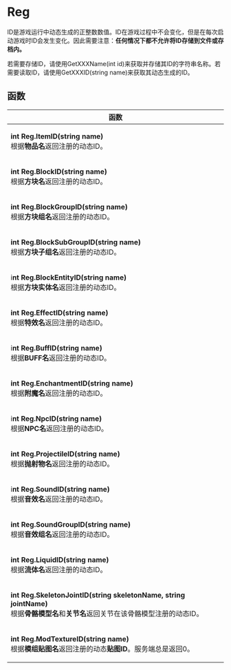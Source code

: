 # Reg

ID是游戏运行中动态生成的正整数数值。ID在游戏过程中不会变化，但是在每次启动游戏时ID会发生变化。因此需要注意：**任何情况下都不允许将ID存储到文件或存档内。**

若需要存储ID，请使用GetXXXName(int id)来获取并存储其ID的字符串名称。若需要读取ID，请使用GetXXXID(string name)来获取其动态生成的ID。

## 函数

| 函数                                                                                                                                                        |
| --------------------------------------------------------------------------------------------------------------------------------------------------------- |
| <p><strong>int Reg.ItemID(string name)</strong><br>根据<strong>物品名</strong>返回注册的动态ID。</p>                                                                   |
| <p><strong>int Reg.BlockID(string name)</strong><br>根据<strong>方块名</strong>返回注册的动态ID。</p>                                                                  |
| <p><strong>int Reg.BlockGroupID(string name)</strong><br>根据<strong>方块组名</strong>返回注册的动态ID。</p>                                                            |
| <p><strong>int Reg.BlockSubGroupID(string name)</strong><br>根据<strong>方块子组名</strong>返回注册的动态ID。</p>                                                        |
| <p>i<strong>nt Reg.BlockEntityID(string name)</strong><br>根据<strong>方块实体名</strong>返回注册的动态ID。</p>                                                          |
| <p><strong>int Reg.EffectID(string name)</strong><br>根据<strong>特效名</strong>返回注册的动态ID。</p>                                                                 |
| <p>i<strong>nt Reg.BuffID(string name)</strong><br>根据<strong>BUFF名</strong>返回注册的动态ID。</p>                                                                 |
| <p><strong>int Reg.EnchantmentID(string name)</strong><br>根据<strong>附魔名</strong>返回注册的动态ID。</p>                                                            |
| <p>i<strong>nt Reg.NpcID(string name)</strong><br>根据<strong>NPC名</strong>返回注册的动态ID。</p>                                                                   |
| <p><strong>int Reg.ProjectileID(string name)</strong><br>根据<strong>抛射物名</strong>返回注册的动态ID。</p>                                                            |
| <p>i<strong>nt Reg.SoundID(string name)</strong><br>根据<strong>音效名</strong>返回注册的动态ID。</p>                                                                  |
| <p><strong>int Reg.SoundGroupID(string name)</strong><br>根据<strong>音效组名</strong>返回注册的动态ID。</p>                                                            |
| <p><strong>int Reg.LiquidID(string name)</strong><br>根据<strong>流体名</strong>返回注册的动态ID。</p>                                                                 |
| <p><strong>int Reg.SkeletonJointID(string skeletonName, string jointName)</strong><br>根据<strong>骨骼模型名</strong>和<strong>关节名</strong>返回关节在该骨骼模型注册的动态ID。</p> |
| <p><strong>int Reg.ModTextureID(string name)</strong><br>根据<strong>模组贴图名</strong>返回注册的动态<strong>贴图ID</strong>。服务端总是返回0。</p>                               |

